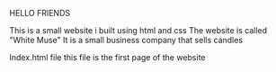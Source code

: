 HELLO FRIENDS

This is a small website i built using html and css
The website is called "White Muse"
It is a small business company that sells candles

Index.html file
this file is the first page of the website